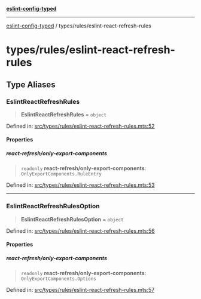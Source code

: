 [**eslint-config-typed**](../../README.md)

---

[eslint-config-typed](../../README.md) / types/rules/eslint-react-refresh-rules

# types/rules/eslint-react-refresh-rules

## Type Aliases

### EslintReactRefreshRules

> **EslintReactRefreshRules** = `object`

Defined in: [src/types/rules/eslint-react-refresh-rules.mts:52](https://github.com/noshiro-pf/eslint-config-typed/blob/main/src/types/rules/eslint-react-refresh-rules.mts#L52)

#### Properties

##### react-refresh/only-export-components

> `readonly` **react-refresh/only-export-components**: `OnlyExportComponents.RuleEntry`

Defined in: [src/types/rules/eslint-react-refresh-rules.mts:53](https://github.com/noshiro-pf/eslint-config-typed/blob/main/src/types/rules/eslint-react-refresh-rules.mts#L53)

---

### EslintReactRefreshRulesOption

> **EslintReactRefreshRulesOption** = `object`

Defined in: [src/types/rules/eslint-react-refresh-rules.mts:56](https://github.com/noshiro-pf/eslint-config-typed/blob/main/src/types/rules/eslint-react-refresh-rules.mts#L56)

#### Properties

##### react-refresh/only-export-components

> `readonly` **react-refresh/only-export-components**: `OnlyExportComponents.Options`

Defined in: [src/types/rules/eslint-react-refresh-rules.mts:57](https://github.com/noshiro-pf/eslint-config-typed/blob/main/src/types/rules/eslint-react-refresh-rules.mts#L57)
